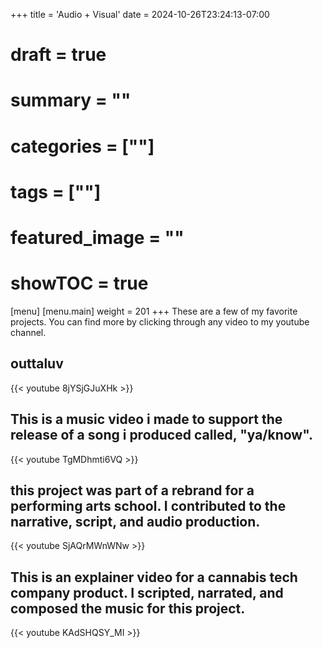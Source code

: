 +++
title = 'Audio + Visual'
date = 2024-10-26T23:24:13-07:00
# draft = true
# summary = ""
# categories = [""]
# tags = [""]
# featured_image = ""
# showTOC = true
[menu]
 [menu.main]
  weight = 201
+++
These are a few of my favorite projects. You can find more by clicking through any video to my youtube channel.

<!--more-->

## outtaluv

{{< youtube 8jYSjGJuXHk >}}

## This is a music video i made to support the release of a song i produced called, "ya/know".

{{< youtube TgMDhmti6VQ >}}

## this project was part of a rebrand for a performing arts school. I contributed to the narrative, script, and audio production.

{{< youtube SjAQrMWnWNw >}}

## This is an explainer video for a cannabis tech company product. I scripted, narrated, and composed the music for this project.

{{< youtube KAdSHQSY_MI >}}
